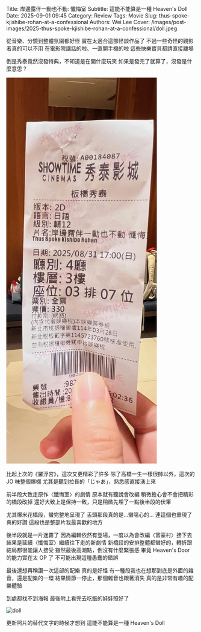 Title: 岸邊露伴一動也不動: 懺悔室
Subtitle: 這能不能算是一種 Heaven's Doll
Date: 2025-09-01 09:45
Category: Review
Tags: Movie
Slug: thus-spoke-kjishibe-rohan-at-a-confessional
Authors: Wei Lee
Cover: /images/post-images/2025-thus-spoke-kjishibe-rohan-at-a-confessional/doll.jpeg

從音樂、分鏡到整體氛圍都好怪
實在太適合這部怪談作品了
不過一些奇怪的觀影者真的可以不用
在電影院講話的啦、一直開手機的啦
這些快樂寶貝都請直接離場

<!--more-->

倒是秀泰竟然沒發特典，不知道是在開什麼玩笑
如果是發完了就算了，沒發是什麼意思？

![ticket.jpeg](/images/post-images/2025-thus-spoke-kjishibe-rohan-at-a-confessional/ticket.jpeg)

比起上次的《羅浮宮》，這次又更精彩了許多
除了高橋一生一樣很帥以外，這次的 JO 味整個爆棚
尤其是聽到拉長的「じゃあ」，熟悉感直接湧上來

前半段大致走原作〈懺悔室〉的劇情
原本就有聽說會改編
稍微擔心會不會把精彩的橋段改掉
還好大致上是保持一致，只是稍微先埋了一點後半段的伏筆

尤其爆米花橋段，蠻完整地呈現了
舌頭那段真的是...蠻噁心的...
連這個也重現了真的好讚
這段也是整部片我最喜歡的地方

後半段就是一片迷霧了
因為編輯依然有登場，一度以為會改編〈富豪村〉接下去
結果是延續〈懺悔室〉繼續往下走的新劇情
新橋段的安排整體都蠻好的，轉折跟結局都很能讓人接受
雖然最後高潮點，倒沒有什麼緊張感
畢竟 Heaven's Door 的能力實在太 OP 了
不可能出現這種愚蠢的錯誤

最後還想再稱讚一次這部的配樂
真的是好怪
有一種段我也在想那到底是外面的雜音，還是配樂的一環
結果情節一停止，那個雜音也跟著消失
真的是非常有趣的配樂體驗

到處都找不到海報
最後附上看完去吃飯的娃娃照好了

![doll](/images/post-images/2025-thus-spoke-kjishibe-rohan-at-a-confessional/doll.jpeg)

更新照片的替代文字的時候才想到
這能不能算是一種 Heaven's Doll
